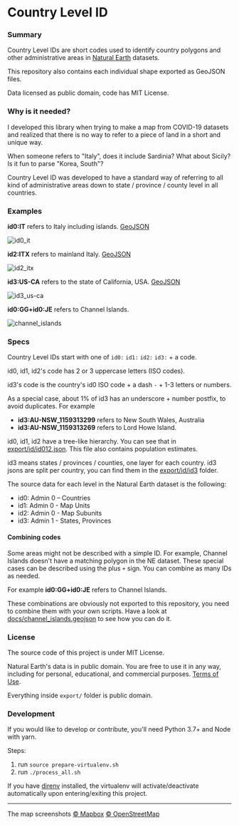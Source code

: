 # Country Level ID
### Summary

Country Level IDs are short codes used to identify country polygons and other administrative areas in [Natural Earth](https://www.naturalearthdata.com/) datasets.

This repository also contains each individual shape exported as GeoJSON files.

Data licensed as public domain, code has MIT License.



### Why is it needed?

I developed this library when trying to make a map from COVID-19 datasets and realized that there is no way to refer to a piece of land in a short and unique way. 

When someone refers to "Italy", does it include Sardinia? What about Sicily? Is it fun to parse "Korea, South"?

Country Level ID was developed to have a standard way of referring to all kind of administrative areas down to state / province / county level in all countries.



### Examples

**id0:IT** refers to Italy including islands. [GeoJSON](export/geojson/id0/it.geojson)

![id0_it](docs/id0_it.png)

**id2:ITX** refers to mainland Italy. [GeoJSON](export/geojson/id2/itx.geojson)

![id2_itx](docs/id2_itx.png)

**id3:US-CA** refers to the state of California, USA. [GeoJSON](export/geojson/id3/us/ca.geojson)

![id3_us-ca](docs/id3_us-ca.png)

**id0:GG+id0:JE** refers to Channel Islands.

![channel_islands](docs/channel_islands.png)



### Specs

Country Level IDs start with one of `id0:` `id1:` `id2:` `id3:` + a code.

id0, id1, id2's code has 2 or 3 uppercase letters (ISO codes).

id3's code is the country's id0 ISO code + a dash `-`  + 1-3 letters or numbers.

As a special case, about 1% of id3 has an underscore + number postfix, to avoid duplicates. For example 

- **id3:AU-NSW_1159313299** refers to New South Wales, Australia
- **id3:AU-NSW_1159313269** refers to Lord Howe Island.

id0, id1, id2 have a tree-like hierarchy. You can see that in [export/id/id012.json](export/id/id012.json). This file also contains population estimates.

id3 means states / provinces / counties, one layer for each country. id3 jsons are split per country, you can find them in the [export/id/id3](export/id/id3) folder.

The source data for each level in the Natural Earth dataset is the following:

- id0: Admin 0 – Countries
- id1: Admin 0 - Map Units
- id2: Admin 0 - Map Subunits
- id3: Admin 1 - States, Provinces



#### Combining codes

Some areas might not be described with a simple ID. For example, Channel Islands doesn't have a matching polygon in the NE dataset. These special cases can be described using the plus `+` sign. You can combine as many IDs as needed.

For example **id0:GG+id0:JE** refers to Channel Islands.

These combinations are obviously not exported to this repository, you need to combine them with your own scripts. Have a look at [docs/channel_islands.geojson](docs/channel_islands.geojson) to see how you can do it.



### License

The source code of this project is under MIT License.

Natural Earth's data is in public domain. You are free to use it in any way, including for personal, educational, and commercial purposes. [Terms of Use](https://www.naturalearthdata.com/about/terms-of-use/).

Everything inside `export/` folder is public domain. 



### Development

If you would like to develop or contribute, you'll need Python 3.7+ and Node with yarn.

Steps:

1. run `source prepare-virtualenv.sh`
2. run `./process_all.sh`

If you have [direnv](https://direnv.net/) installed, the virtualenv will activate/deactivate automatically upon entering/exiting this project.



---

The map screenshots [© Mapbox](https://www.mapbox.com/about/maps/) [© OpenStreetMap](http://www.openstreetmap.org/copyright)

